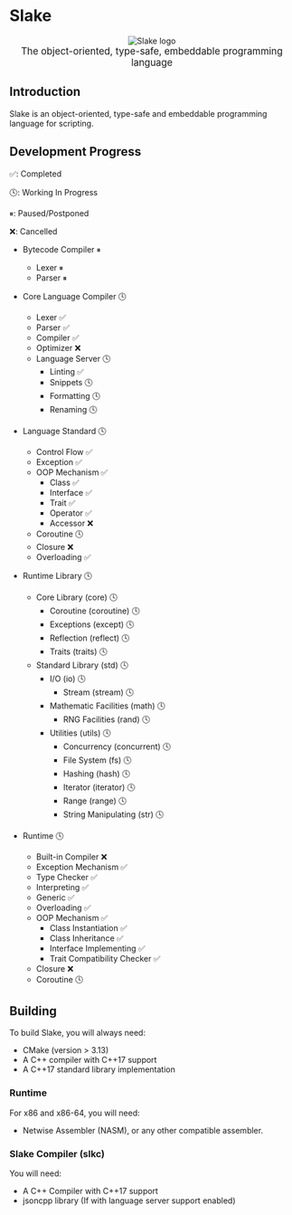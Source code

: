 # Slake

<div align="center">
    <img src="./common/logo2.svg" alt="Slake logo"><br/>
    <big>The object-oriented, type-safe, embeddable programming language</big>
</div>

## Introduction

Slake is an object-oriented, type-safe and embeddable programming language for
scripting.

## Development Progress

✅: Completed

🕓: Working In Progress

⏸: Paused/Postponed

❌: Cancelled

* Bytecode Compiler ⏸
  * Lexer ⏸
  * Parser ⏸

* Core Language Compiler 🕓
  * Lexer ✅
  * Parser ✅
  * Compiler ✅
  * Optimizer ❌
  * Language Server 🕓
    * Linting ✅
    * Snippets 🕓
    * Formatting 🕓
    * Renaming 🕓

* Language Standard 🕓
  * Control Flow ✅
  * Exception ✅
  * OOP Mechanism ✅
    * Class ✅
    * Interface ✅
    * Trait ✅
    * Operator ✅
    * Accessor ❌
  * Coroutine 🕓
  * Closure ❌
  * Overloading ✅

* Runtime Library 🕓
  * Core Library (core) 🕓
    * Coroutine (coroutine) 🕓
    * Exceptions (except) 🕓
    * Reflection (reflect) 🕓
    * Traits (traits) 🕓
  * Standard Library (std) 🕓
    * I/O (io) 🕓
      * Stream (stream) 🕓
    * Mathematic Facilities (math) 🕓
      * RNG Facilities (rand) 🕓
    * Utilities (utils) 🕓
      * Concurrency (concurrent) 🕓
      * File System (fs) 🕓
      * Hashing (hash) 🕓
      * Iterator (iterator) 🕓
      * Range (range) 🕓
      * String Manipulating (str) 🕓

* Runtime 🕓
  * Built-in Compiler ❌
  * Exception Mechanism ✅
  * Type Checker ✅
  * Interpreting ✅
  * Generic ✅
  * Overloading ✅
  * OOP Mechanism ✅
    * Class Instantiation ✅
    * Class Inheritance ✅
    * Interface Implementing ✅
    * Trait Compatibility Checker ✅
  * Closure ❌
  * Coroutine 🕓

## Building

To build Slake, you will always need:

* CMake (version > 3.13)
* A C++ compiler with C++17 support
* A C++17 standard library implementation

### Runtime

For x86 and x86-64, you will need:

* Netwise Assembler (NASM), or any other compatible assembler.

### Slake Compiler (slkc)

You will need:

* A C++ Compiler with C++17 support
* jsoncpp library (If with language server support enabled)
